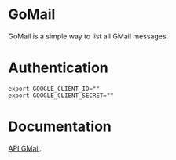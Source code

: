 # GoMail

GoMail is a simple way to list all GMail messages.

# Authentication

```
export GOOGLE_CLIENT_ID=""
export GOOGLE_CLIENT_SECRET=""
```

# Documentation

[API GMail](https://developers.google.com/gmail/api/reference/rest).
